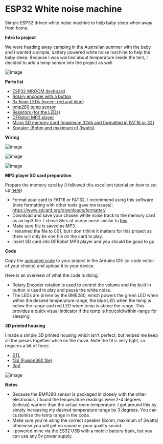 # ESP32 White noise machine
Simple ESP32 driven white noise machine to help baby sleep when away from home.

**Intro to project**

We were heading away camping in the Australian summer with the baby and I wanted a simple, battery powered white noise machine to help the baby sleep. Because I was worried about temperature inside the tent, I decided to add a temp sensor into the project as well.

![image](https://github.com/user-attachments/assets/498ef477-12e9-4799-b93f-66b66cef8f54)



**Parts list**
- [ESP32 WROOM devboard](https://www.aliexpress.com/item/1005008427958890.html?spm=a2g0o.productlist.main.1.fd221b32Ig66b0&algo_pvid=a2ca480d-d001-477d-af44-edd0bf3fee12&algo_exp_id=a2ca480d-d001-477d-af44-edd0bf3fee12-0&pdp_ext_f=%7B%22order%22%3A%223%22%2C%22eval%22%3A%221%22%7D&pdp_npi=4%40dis%21AUD%217.60%217.60%21%21%2133.94%2133.94%21%402101ef5e17384677574237827e808e%2112000045043969453%21sea%21AU%213925550392%21X&curPageLogUid=OUA6nqrHuLq2&utparam-url=scene%3Asearch%7Cquery_from%3A) 
- [Rotary encoder with a button](https://www.aliexpress.com/item/1005005983134515.html?spm=a2g0o.productlist.main.2.29da493cIxTNrw&algo_pvid=22d5c367-740b-40a6-a480-146590cd85ec&algo_exp_id=22d5c367-740b-40a6-a480-146590cd85ec-1&pdp_ext_f=%7B%22order%22%3A%222127%22%2C%22eval%22%3A%221%22%7D&pdp_npi=4%40dis%21AUD%212.37%212.37%21%21%211.45%211.45%21%40210318c317384677941561605ef828%2112000035172713581%21sea%21AU%213925550392%21X&curPageLogUid=t6GK6qOg0d3x&utparam-url=scene%3Asearch%7Cquery_from%3A)
- [3x 5mm LEDs (green, red and blue)](https://www.aliexpress.com/item/1005006898362384.html?spm=a2g0o.productlist.main.31.5325SgVXSgVXZO&algo_pvid=e7ca4462-f919-4cbe-b85e-2308339913fa&algo_exp_id=e7ca4462-f919-4cbe-b85e-2308339913fa-30&pdp_ext_f=%7B%22order%22%3A%221037%22%2C%22eval%22%3A%221%22%7D&pdp_npi=4%40dis%21AUD%213.22%211.80%21%21%2114.39%218.06%21%402103244817384679902276227e2332%2112000038654877159%21sea%21AU%213925550392%21X&curPageLogUid=AN6GOkI8X09c&utparam-url=scene%3Asearch%7Cquery_from%3A)
- [bmp280 temp sensor](https://www.aliexpress.com/item/1005006330566170.html?spm=a2g0o.productlist.main.6.1ac864091DuBCP&algo_pvid=1fa82dbf-fbd0-45f3-82b9-c4c7da380617&algo_exp_id=1fa82dbf-fbd0-45f3-82b9-c4c7da380617-5&pdp_ext_f=%7B%22order%22%3A%221217%22%2C%22eval%22%3A%221%22%7D&pdp_npi=4%40dis%21AUD%212.53%211.62%21%21%2111.31%217.24%21%402103146c17384680248138590eb590%2112000036785983125%21sea%21AU%213925550392%21X&curPageLogUid=1iHpXsZcSdjF&utparam-url=scene%3Asearch%7Cquery_from%3A)
- [Resistors (for the LEDs)](https://www.aliexpress.com/item/1005004933865451.html?spm=a2g0o.productlist.main.10.341d68e45Dle1H&algo_pvid=50a16363-f3cc-4b25-a1a5-33a8f7a1e0ed&algo_exp_id=50a16363-f3cc-4b25-a1a5-33a8f7a1e0ed-9&pdp_ext_f=%7B%22order%22%3A%224419%22%2C%22eval%22%3A%221%22%7D&pdp_npi=4%40dis%21AUD%213.99%213.99%21%21%212.44%212.44%21%40210312d517384680766247696efd60%2112000031069410692%21sea%21AU%213925550392%21X&curPageLogUid=GKIU0yKuGIT3&utparam-url=scene%3Asearch%7Cquery_from%3A)
- [DFRobot MP3 player](https://www.aliexpress.com/item/4000379417594.html?spm=a2g0o.productlist.main.3.1a0f3fb9oawSXI&algo_pvid=3873160c-0bda-4b11-846d-5c59c0efacaf&algo_exp_id=3873160c-0bda-4b11-846d-5c59c0efacaf-2&pdp_ext_f=%7B%22order%22%3A%2213%22%2C%22eval%22%3A%221%22%7D&pdp_npi=4%40dis%21AUD%212.56%212.56%21%21%211.57%211.57%21%40210312d517384682090628289efd64%2110000001548721847%21sea%21AU%213925550392%21X&curPageLogUid=wfhLtlDhNwVi&utparam-url=scene%3Asearch%7Cquery_from%3A)
- [Micro SD memory card (maximum 32gb and formatted in FAT16 or 32)](https://www.aliexpress.com/item/1005001617961938.html?spm=a2g0o.productlist.main.1.1af9744cZ7T6vv&algo_pvid=1b90b6cc-4428-49d9-a4ac-726111b5ba07&algo_exp_id=1b90b6cc-4428-49d9-a4ac-726111b5ba07-0&pdp_ext_f=%7B%22order%22%3A%2246800%22%2C%22eval%22%3A%221%22%7D&pdp_npi=4%40dis%21AUD%212.94%212.74%21%21%211.80%211.68%21%40210318ec17384682877414872ed773%2112000016836623832%21sea%21AU%213925550392%21X&curPageLogUid=wPowyr4PxF42&utparam-url=scene%3Asearch%7Cquery_from%3A)
- [Speaker (8ohm and maximum of 3watts)](https://www.aliexpress.com/item/1005005699690954.html?spm=a2g0o.productlist.main.1.611942a6m3XDck&algo_pvid=8d361de6-b0a2-4687-a52c-8d4076e49356&algo_exp_id=8d361de6-b0a2-4687-a52c-8d4076e49356-0&pdp_ext_f=%7B%22order%22%3A%22829%22%2C%22eval%22%3A%221%22%7D&pdp_npi=4%40dis%21AUD%213.62%213.50%21%21%2116.17%2115.63%21%402103247917384687330893533ef6b9%2112000037280087063%21sea%21AU%213925550392%21X&curPageLogUid=NHYBxAZHBK3N&utparam-url=scene%3Asearch%7Cquery_from%3A)


**Wiring**

![image](https://github.com/user-attachments/assets/7249f00d-806b-46a9-8d6b-6dacac8ceda4)

![image](https://github.com/user-attachments/assets/981d5c43-0610-4b48-9458-8f3de60cc81c)

![image](https://github.com/user-attachments/assets/058f237d-6e55-455b-a09b-b5d968c4d5c9)


**MP3 player SD card preparation**

Prepare the memory card by (I followed this excellent tutorial on how to set up [here](https://www.youtube.com/watch?v=PBdqgHj_AkU&ab_channel=TheLastOutpostWorkshop))
- Format your card to FAT16 or FAT32. I recommend using this software (note formatting with other tools gave me issues): https://www.sdcard.org/downloads/formatter/
- Download and save your chosen white noise track to the memory card as an mp3 file. I chose 8hrs of ocean noise similar to [this](https://www.google.com/search?q=youtube+ocean+sound&sca_esv=a13f7662f8372041&rlz=1C1ONGR_enAU1124AU1124&sxsrf=AHTn8zqV5kF7iA25TfvPhFm3s_ADhq2Zkw%3A1738469728900&ei=YPGeZ_HSNo7l2roPhpGL0Ao&ved=0ahUKEwjxgpO1kKSLAxWOslYBHYbIAqoQ4dUDCBA&uact=5&oq=youtube+ocean+sound&gs_lp=Egxnd3Mtd2l6LXNlcnAiE3lvdXR1YmUgb2NlYW4gc291bmQyBBAjGCcyChAjGIAEGCcYigUyChAAGIAEGBQYhwIyBRAAGIAEMgUQABiABDIFEAAYgAQyBRAAGIAEMgUQABiABDIFEAAYgAQyBRAAGIAESKQCUABY7gFwAHgBkAEAmAHGAaABxgGqAQMwLjG4AQPIAQD4AQGYAgGgAtYBmAMAkgcDMi0xoAeNCA&sclient=gws-wiz-serp#fpstate=ive&vld=cid:0fe4658b,vid:vPhg6sc1Mk4,st:0)
- Make sure file is saved as MP3.
- I renamed the file to 001, but I don't think it matters for this project as there will only be one file on the card to play.
- Insert SD card into DFRobot MP3 player and you should be good to go.

**Code**

Copy the [uploaded code](https://github.com/amsirianni/White-noise-machine/blob/main/code) to your project in the Arduino IDE (or code editor of your choice) and upload it to your device.

Here is an overview of what the code is doing:
- Rotary Encoder rotation is used to control the volume and the built in button is used to play and pause the white noise.
- The LEDs are driven by the BME280, which powers the green LED when within the desired temperature range, the blue LED when the temp is below the range and red LED when temp is above the range. This provides a quick visual indicator if the temp is hot/cold/within-range for sleeping.

**3D printed housing**

I made a simple 3D printed housing which isn't perfect, but helped me keep all the pieces together while on the move. Note the fit is very tight, so requires a bit of force.
- [STL](https://github.com/amsirianni/White-noise-machine/blob/main/esp32%20white%20noise%20machine%20case%20v1.stl)
- [f3d (Fusion360 file)](https://github.com/amsirianni/White-noise-machine/blob/main/esp32%20white%20noise%20machine%20case%20v1.f3d)
- [3mf](https://github.com/amsirianni/White-noise-machine/blob/main/esp32%20white%20noise%20machine%20case%20v1.3mf)

![image](https://github.com/user-attachments/assets/bca7816c-e479-40c7-930c-545575266b8c)


**Notes**
- Because the BMP280 sensor is packaged in closely with the other electronics, I found the temperature readings were 2-4 degrees (celcius) warmer than the actual room temperature. I got around this by simply increasing my desired temperature range by 3 degrees. You can customise the temp range in the code.
- Make sure you're using the correct speaker (8ohm, maximum of 3watts) otherwise you will get no sound or poor quality sound.
- I powered mine via the ES32 USB with a mobile battery bank, but you can use any 5v power supply.
